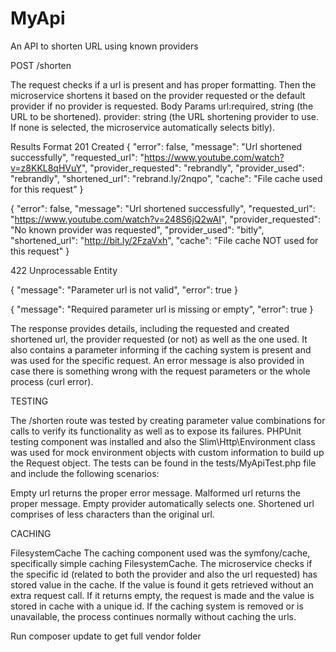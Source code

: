 # MyApi
An API to shorten URL using known providers

POST /shorten

The request checks if a url is present and has proper formatting. Then the microservice shortens it based on the provider requested or the default provider if no provider is requested.
Body Params
url:required, string (the URL to be shortened).
provider: string (the URL shortening provider to use. If none is selected, the microservice automatically selects bitly).

Results Format
201 Created
{
    "error": false,
    "message": "Url shortened successfully",
    "requested_url": "https://www.youtube.com/watch?v=z8KKL8qHVuY",
    "provider_requested": "rebrandly",
    "provider_used": "rebrandly",
    "shortened_url": "rebrand.ly/2nqpo",
    "cache": "File cache used for this request"
}

{
    "error": false,
    "message": "Url shortened successfully",
    "requested_url": "https://www.youtube.com/watch?v=248S6jQ2wAI",
    "provider_requested": "No known provider was requested",
    "provider_used": "bitly",
    "shortened_url": "http://bit.ly/2FzaVxh",
    "cache": "File cache NOT used for this request"
}

422 Unprocessable Entity

{
    "message": "Parameter url is not valid",
    "error": true
}

{
    "message": "Required parameter url is missing or empty",
    "error": true
}

The response provides details, including the requested and created shortened url, the provider requested (or not) as well as the one used. It also contains a parameter informing if the caching system is present and was used for the specific request. An error message is also provided in case there is something wrong with the request parameters or the whole process (curl error).

TESTING

The /shorten route was tested by creating parameter value combinations for calls to verify its functionality as well as to expose its failures. PHPUnit testing component was installed and also the Slim\Http\Environment class was used for mock environment objects with custom information to build up the Request object. 
The tests can be found in the tests/MyApiTest.php file and include the following scenarios:

Empty url returns the proper error message.
Malformed url returns the proper message.
Empty provider automatically selects one.
Shortened url comprises of less characters than the original url.

CACHING

FilesystemCache
The caching component used was the symfony/cache, specifically simple caching FilesystemCache. The microservice checks if the specific id (related to both the provider and also the url requested) has stored value in the cache. If the value is found it gets retrieved without an extra request call. If it returns empty, the request is made and the value is stored in cache with a unique id.
If the caching system is removed or is unavailable, the process continues normally without caching the urls.

Run composer update to get full vendor folder
